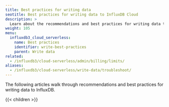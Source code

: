 ```yaml
---
title: Best practices for writing data
seotitle: Best practices for writing data to InfluxDB Cloud
description: >
  Learn about the recommendations and best practices for writing data to InfluxDB.
weight: 105
menu:
  influxdb3_cloud_serverless:
    name: Best practices
    identifier: write-best-practices
    parent: Write data
related:
  - /influxdb3/cloud-serverless/admin/billing/limits/
aliases:
  - /influxdb3/cloud-serverless/write-data/troubleshoot/
---
```


The following articles walk through recommendations and best practices for writing
data to InfluxDB.

{{< children >}}
